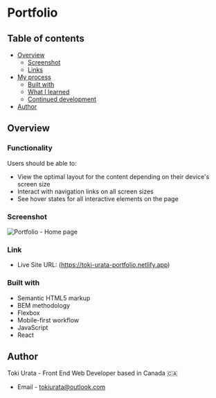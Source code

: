# Portfolio

## Table of contents

- [Overview](#overview)
  - [Screenshot](#screenshot)
  - [Links](#links)
- [My process](#my-process)
  - [Built with](#built-with)
  - [What I learned](#what-i-learned)
  - [Continued development](#continued-development)
- [Author](#author)

## Overview

### Functionality

Users should be able to:

- View the optimal layout for the content depending on their device's screen size
- Interact with navigation links on all screen sizes
- See hover states for all interactive elements on the page

### Screenshot

![Portfolio - Home page](/assets/images/screenshot.png)

### Link

- Live Site URL: (https://toki-urata-portfolio.netlify.app)

### Built with

- Semantic HTML5 markup
- BEM methodology
- Flexbox
- Mobile-first workflow
- JavaScript
- React

## Author

Toki Urata - Front End Web Developer based in Canada 🇨🇦

- Email - [tokiurata@outlook.com](mailto:tokiurata@outlook.com)
